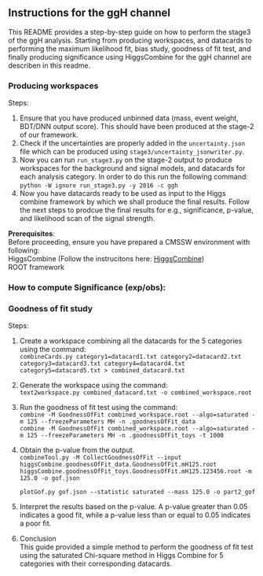 ## Instructions for the ggH channel

This README provides a step-by-step guide on how to perform the stage3 of the ggH analysis. Starting from producing workspaces, and datacards to performing the maximum likelihood fit, bias study, goodness of fit test, and finally producing significance using HiggsCombine for the ggH channel are describen in this readme.<br/>

### Producing workspaces
Steps:<br/>

1. Ensure that you have produced unbinned data (mass, event weight, BDT/DNN output score). This should have been produced at the stage-2 of our framework.<br/>
2. Check if the uncertainties are properly added in the `uncertainty.json` file which can be produced using `stage3/uncertainty_jsonwriter.py`.<br/>
3. Now you can run `run_stage3.py` on the stage-2 output to produce workspaces for the background and signal models, and datacards for each analysis category. In order to do this run the following command:<br/>
       `python -W ignore run_stage3.py -y 2016 -c ggh`<br/>
4. Now you have datacards ready to be used as input to the Higgs combine framework by which we shall produce the final results. Follow the next steps to prodcue the final results for e.g., significance, p-value, and likelihood scan of the signal strength.<br/>


**Prerequisites**:<br/>
Before proceeding, ensure you have prepared a CMSSW environment with following:<br/>
HiggsCombine (Follow the instrucitons here: [HiggsCombine](https://cms-analysis.github.io/HiggsAnalysis-CombinedLimit))<br/>
ROOT framework<br/>

### How to compute Significance (exp/obs):<br/>


### Goodness of fit study

Steps:<br/>

1. Create a workspace combining all the datacards for the 5 categories using the command:<br/>
        `combineCards.py category1=datacard1.txt category2=datacard2.txt category3=datacard3.txt category4=datacard4.txt category5=datacard5.txt > combined_datacard.txt`<br/>

2. Generate the workspace using the command:<br/>
	`text2workspace.py combined_datacard.txt -o combined_workspace.root`<br/>

3. Run the goodness of fit test using the command:<br/>
    	`combine -M GoodnessOfFit combined_workspace.root --algo=saturated -m 125 --freezeParameters MH -n .goodnessOfFit_data`<br/>
    	`combine -M GoodnessOfFit combined_workspace.root --algo=saturated -m 125 --freezeParameters MH -n .goodnessOfFit_toys -t 1000`<br/>

4. Obtain the p-value from the output.<br/>
   	 `combineTool.py -M CollectGoodnessOfFit --input higgsCombine.goodnessOfFit_data.GoodnessOfFit.mH125.root higgsCombine.goodnessOfFit_toys.GoodnessOfFit.mH125.123456.root -m 125.0 -o gof.json`<br/>

	 `plotGof.py gof.json --statistic saturated --mass 125.0 -o part2_gof`<br/>
5. Interpret the results based on the p-value. A p-value greater than 0.05 indicates a good fit, while a p-value less than or equal to 0.05 indicates a poor fit.<br/>

6. Conclusion<br/>
   This guide provided a simple method to perform the goodness of fit test using the saturated Chi-square method in Higgs Combine for 5 categories with their corresponding datacards.<br/>